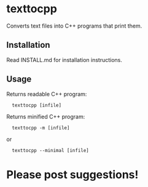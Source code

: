 # texttocpp
Converts text files into C++ programs that print them.

Installation
------------

Read INSTALL.md for installation instructions.

Usage
-----

Returns readable C++ program:

```
  texttocpp [infile]
```

Returns minified C++ program:

```
  texttocpp -m [infile]
```

or

```
  texttocpp --minimal [infile]
```

Please post suggestions!
========================
